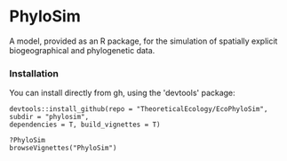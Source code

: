 # PhyloSim

A model, provided as an R package, for the simulation of spatially explicit biogeographical and phylogenetic data. 

### Installation 

You can install directly from gh, using the 'devtools' package:

```{r}
devtools::install_github(repo = "TheoreticalEcology/EcoPhyloSim", subdir = "phylosim", 
dependencies = T, build_vignettes = T)

?PhyloSim
browseVignettes("PhyloSim")
```


